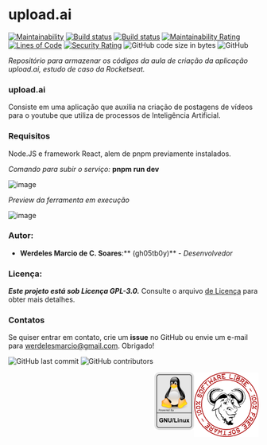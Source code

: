 # upload.ai

[![Maintainability](https://api.codeclimate.com/v1/badges/338004aa1b528370fa88/maintainability)](https://codeclimate.com/github/werdelesmarcio/upload.ai/maintainability)
[![Build status](https://ci.appveyor.com/api/projects/status/62ibvkrv473m4k5g?svg=true)](https://ci.appveyor.com/project/werdelesmarcio/upload-ai)
[![Build status](https://ci.appveyor.com/api/projects/status/62ibvkrv473m4k5g/branch/master?svg=true)](https://ci.appveyor.com/project/werdelesmarcio/upload-ai/branch/master)
[![Maintainability Rating](https://sonarcloud.io/api/project_badges/measure?project=werdelesmarcio_upload.ai&metric=sqale_rating)](https://sonarcloud.io/summary/new_code?id=werdelesmarcio_upload.ai)
[![Lines of Code](https://sonarcloud.io/api/project_badges/measure?project=werdelesmarcio_upload.ai&metric=ncloc)](https://sonarcloud.io/summary/new_code?id=werdelesmarcio_upload.ai)
[![Security Rating](https://sonarcloud.io/api/project_badges/measure?project=werdelesmarcio_upload.ai&metric=security_rating)](https://sonarcloud.io/summary/new_code?id=werdelesmarcio_upload.ai)
<img alt="GitHub code size in bytes" src="https://img.shields.io/github/languages/code-size/werdelesmarcio/upload.ai">   <img alt="GitHub" src="https://img.shields.io/github/license/werdelesmarcio/upload.ai"> 

_Repositório para armazenar os códigos da aula de criação da aplicação upload.ai, estudo de caso da Rocketseat._

### upload.ai
Consiste em uma aplicação que auxilia na criação de postagens de vídeos para o youtube que utiliza de processos de Inteligência Artificial.

### Requisitos
Node.JS e framework React, alem de pnpm previamente instalados.

_Comando para subir o serviço:_ **pnpm run dev**

![image](https://github.com/werdelesmarcio/upload.ai/assets/36682515/a2aadc02-b3fc-4474-a334-dfea3d8f23ff)

_Preview da ferramenta em execução_

![image](https://github.com/werdelesmarcio/upload.ai/assets/36682515/4934d96b-171e-4713-9270-9bad0e8fd04b)

### Autor:
* **Werdeles Marcio de C. Soares**:** (gh05tb0y)** - _Desenvolvedor_

### Licença: 
***Este projeto está sob Licença GPL-3.0.***
Consulte o arquivo [de Licença](https://github.com/werdelesmarcio/upload.ai/blob/master/Archives/LICENSE) para obter mais detalhes.

### Contatos
Se quiser entrar em contato, crie um **issue** no GitHub ou envie um e-mail para werdelesmarcio@gmail.com. Obrigado!

<img alt="GitHub last commit" src="https://img.shields.io/github/last-commit/werdelesmarcio/upload.ai?style=for-the-badge">   <img alt="GitHub contributors" src="https://img.shields.io/github/contributors/werdelesmarcio/upload.ai?style=for-the-badge">

<img src = "https://github.com/werdelesmarcio/PyTCPScan2/blob/master/Images/SoftwareLivre.png?raw=true" width =130 align="Right">
<img src = "https://github.com/werdelesmarcio/PyTCPScan2/blob/master/Images/PoweredByLinux.png?raw=true" width =80 align="Right">
